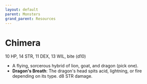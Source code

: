 ```yaml
---
layout: default
parent: Monsters
grand_parent: Resources
---
```


# Chimera

10 HP, 14 STR, 11 DEX, 13 WIL, bite (d10)

- A flying, sorcerous hybrid of lion, goat, and dragon (pick one).
- **Dragon's Breath**: The dragon's head spits acid, lightning, or fire depending on its type. d8 STR damage.